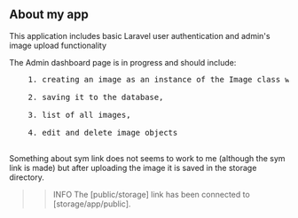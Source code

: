 ## About my app

This application includes basic Laravel user authentication and admin's image upload functionality

The Admin dashboard page is in progress and should include: </br>
<pre>
    1. creating an image as an instance of the Image class with specific parameters </br>
    2. saving it to the database,</br>
    3. list of all images,</br>
    4. edit and delete image objects</br>
</pre>
Something about sym link does not seems to work to me (although the sym link is made) but after uploading the image it is saved in the storage directory. </br>
 >> INFO  The [public/storage] link has been connected to [storage/app/public].

 